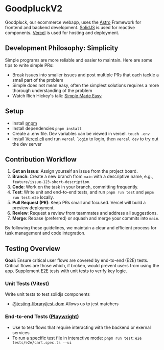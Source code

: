 # GoodpluckV2

Goodpluck, our ecommerce webapp, uses the [Astro](https://astro.build/) Framework for frontend and backend development. [SolidJS](https://www.solidjs.com/) is used for reactive components. [Vercel](https://vercel.com/) is used for hosting and deployment.

## Development Philosophy: Simplicity

Simple programs are more reliable and easier to maintain. Here are some tips to write simple PRs:

- Break issues into smaller issues and post multiple PRs that each tackle a small part of the problem
- Simple does not mean easy, often the simplest solutions requires a more thorough understanding of the problem
- Watch Rich Hickey's talk: [Simple Made Easy](https://www.infoq.com/presentations/Simple-Made-Easy/)

## Setup

- Install [pnpm](https://pnpm.io/installation)
- Install dependencies `pnpm install`
- Create a .env file. Dev variables can be viewed in vercel. `touch .env`
- Install [Vercel cli](https://vercel.com/docs/cli) and run `vercel login` to login, then `vercel dev` to try out the dev server

## Contribution Workflow

1. **Get an Issue**: Assign yourself an issue from the project board.
2. **Branch**: Create a new branch from `main` with a descriptive name, e.g., `feature/issue-123-short-description`.
3. **Code**: Work on the task in your branch, committing frequently.
4. **Test**: Write unit and end-to-end tests, and run `pnpm run test` and `pnpm run test:e2e` locally.
5. **Pull Request (PR)**: Keep PRs small and focused. Vercel will build a preview deployment.
6. **Review**: Request a review from teammates and address all suggestions.
7. **Merge**: Rebase (preferred) or squash and merge your commits into `main`.

By following these guidelines, we maintain a clear and efficient process for task management and code integration.

## Testing Overview

**Goal:** Ensure critical user flows are covered by end-to-end (E2E) tests. Critical flows are those which, if broken, would prevent users from using the app. Supplement E2E tests with unit tests to verify key logic.

### Unit Tests (Vitest)

Write unit tests to test solidjs components

- [@testing-library/jest-dom](https://github.com/testing-library/jest-dom) Allows us tp jest matchers

### End-to-end Tests ([Playwright](https://playwright.dev/docs/running-tests))

- Use to test flows that require interacting with the backend or exernal services
- To run a specific test file in interactive mode:
  `pnpm run test:e2e tests/e2e/cart.spec.ts --ui`
